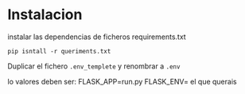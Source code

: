 # Instalacion

instalar las dependencias de ficheros requirements.txt
```
pip isntall -r queriments.txt
```

Duplicar el fichero `.env_templete` y renombrar a `.env`

lo valores deben ser:
FLASK_APP=run.py
FLASK_ENV= el que querais